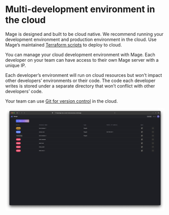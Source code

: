 # Multi-development environment in the cloud

Mage is designed and built to be cloud native. We recommend running your development environment and
production environment in the cloud.
Use Mage’s maintained [Terraform scripts](../../deploy/terraform/README.md) to deploy to cloud.

You can manage your cloud development environment with Mage.
Each developer on your team can have access to their own Mage server with a unique IP.

Each developer’s environment will run on cloud resources but won’t impact other developers’
environments or their code. The code each developer writes is stored under a separate directory
that won’t conflict with other developers’ code.

Your team can use [Git for version control](../../guides/version_control/Git.md) in the cloud.

<img src="https://github.com/mage-ai/assets/blob/main/multi-dev-cloud-env.jpg?raw=true" />
